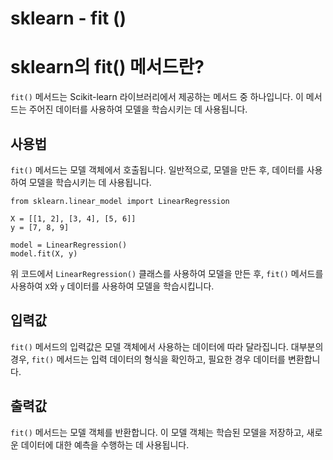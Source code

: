 # sklearn - fit ()

# sklearn의 fit() 메서드란?

`fit()` 메서드는 Scikit-learn 라이브러리에서 제공하는 메서드 중 하나입니다. 이 메서드는 주어진 데이터를 사용하여 모델을 학습시키는 데 사용됩니다.

## 사용법

`fit()` 메서드는 모델 객체에서 호출됩니다. 일반적으로, 모델을 만든 후, 데이터를 사용하여 모델을 학습시키는 데 사용됩니다.

```
from sklearn.linear_model import LinearRegression

X = [[1, 2], [3, 4], [5, 6]]
y = [7, 8, 9]

model = LinearRegression()
model.fit(X, y)

```

위 코드에서 `LinearRegression()` 클래스를 사용하여 모델을 만든 후, `fit()` 메서드를 사용하여 `X`와 `y` 데이터를 사용하여 모델을 학습시킵니다.

## 입력값

`fit()` 메서드의 입력값은 모델 객체에서 사용하는 데이터에 따라 달라집니다. 대부분의 경우, `fit()` 메서드는 입력 데이터의 형식을 확인하고, 필요한 경우 데이터를 변환합니다.

## 출력값

`fit()` 메서드는 모델 객체를 반환합니다. 이 모델 객체는 학습된 모델을 저장하고, 새로운 데이터에 대한 예측을 수행하는 데 사용됩니다.
